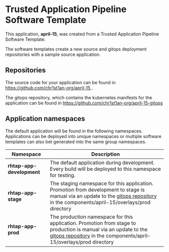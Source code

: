 # Trusted Application Pipeline Software Template

This application, **april-15**, was created from a Trusted Application Pipeline Software Template.

The software templates create a new source and gitops deployment repositories with a sample source application. 

## Repositories

The source code for your application can be found in [https://github.com/chr1st1an-org/april-15 ](https://github.com/chr1st1an-org/april-15 ).
 
The gitops repository, which contains the kubernetes manifests for the application can be found in 
[https://github.com/chr1st1an-org/april-15-gitops ](https://github.com/chr1st1an-org/april-15-gitops ) 

## Application namespaces 

The default application will be found in the following namespaces. Applications can be deployed into unique namespaces or multiple software templates can also bet generated into the same group namespaces.  

|  Namespace   |  Description   |  
| -------- | -------- |   
| **rhtap-app-development** | The default application during development. Every build will be deployed to this namespace for testing. | 
| **rhtap-app-stage** | The staging namespace for this application. Promotion from development to stage is manual via an update to the [gitops repository](https://github.com/chr1st1an-org/april-15-gitops ) in the components/april-15/overlays/prod directory |  
| **rhtap-app-prod** | The production namespace for this application. Promotion from stage to production is manual via an update to the [gitops repository](https://github.com/chr1st1an-org/april-15-gitops ) in the components/april-15/overlays/prod directory | 